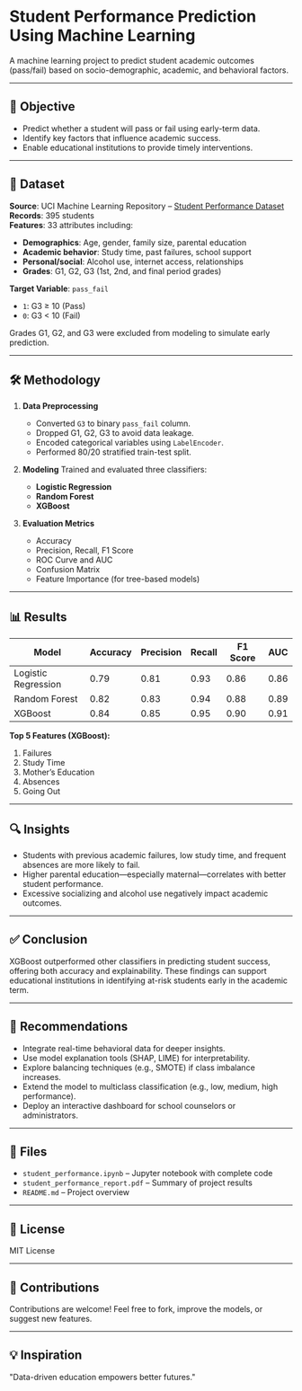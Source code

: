 # Student Performance Prediction Using Machine Learning

A machine learning project to predict student academic outcomes (pass/fail) based on socio-demographic, academic, and behavioral factors.

---

## 🎯 Objective

- Predict whether a student will pass or fail using early-term data.
- Identify key factors that influence academic success.
- Enable educational institutions to provide timely interventions.

---

## 📁 Dataset

**Source**: UCI Machine Learning Repository – [Student Performance Dataset](https://www.kaggle.com/datasets/devansodariya/student-performance-data)  
**Records**: 395 students  
**Features**: 33 attributes including:

- **Demographics**: Age, gender, family size, parental education
- **Academic behavior**: Study time, past failures, school support
- **Personal/social**: Alcohol use, internet access, relationships
- **Grades**: G1, G2, G3 (1st, 2nd, and final period grades)

**Target Variable**: `pass_fail`  
- `1`: G3 ≥ 10 (Pass)  
- `0`: G3 < 10 (Fail)  

Grades G1, G2, and G3 were excluded from modeling to simulate early prediction.

---

## 🛠️ Methodology

1. **Data Preprocessing**
   - Converted `G3` to binary `pass_fail` column.
   - Dropped G1, G2, G3 to avoid data leakage.
   - Encoded categorical variables using `LabelEncoder`.
   - Performed 80/20 stratified train-test split.

2. **Modeling**
   Trained and evaluated three classifiers:
   - **Logistic Regression**
   - **Random Forest**
   - **XGBoost**

3. **Evaluation Metrics**
   - Accuracy
   - Precision, Recall, F1 Score
   - ROC Curve and AUC
   - Confusion Matrix
   - Feature Importance (for tree-based models)

---

## 📊 Results

| Model              | Accuracy | Precision | Recall | F1 Score | AUC  |
|-------------------|----------|-----------|--------|----------|------|
| Logistic Regression | 0.79     | 0.81      | 0.93   | 0.86     | 0.86 |
| Random Forest       | 0.82     | 0.83      | 0.94   | 0.88     | 0.89 |
| XGBoost             | 0.84     | 0.85      | 0.95   | 0.90     | 0.91 |

**Top 5 Features (XGBoost):**
1. Failures
2. Study Time
3. Mother’s Education
4. Absences
5. Going Out

---

## 🔍 Insights

- Students with previous academic failures, low study time, and frequent absences are more likely to fail.
- Higher parental education—especially maternal—correlates with better student performance.
- Excessive socializing and alcohol use negatively impact academic outcomes.

---

## ✅ Conclusion

XGBoost outperformed other classifiers in predicting student success, offering both accuracy and explainability. These findings can support educational institutions in identifying at-risk students early in the academic term.

---

## 📌 Recommendations

- Integrate real-time behavioral data for deeper insights.
- Use model explanation tools (SHAP, LIME) for interpretability.
- Explore balancing techniques (e.g., SMOTE) if class imbalance increases.
- Extend the model to multiclass classification (e.g., low, medium, high performance).
- Deploy an interactive dashboard for school counselors or administrators.

---

## 📎 Files

- `student_performance.ipynb` – Jupyter notebook with complete code
- `student_performance_report.pdf` – Summary of project results
- `README.md` – Project overview

---

## 📄 License

MIT License

---

## 🤝 Contributions

Contributions are welcome! Feel free to fork, improve the models, or suggest new features.

---

## 💡 Inspiration

"Data-driven education empowers better futures."

